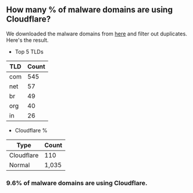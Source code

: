 ## How many % of malware domains are using Cloudflare?


We downloaded the malware domains from [here](https://urlhaus.abuse.ch) and filter out duplicates.
Here's the result.


[//]: # (start replacement)


- Top 5 TLDs

| TLD | Count |
| --- | --- |
| com | 545 |
| net | 57 |
| br | 49 |
| org | 40 |
| in | 26 |


- Cloudflare %

| Type | Count |
| --- | --- |
| Cloudflare | 110 |
| Normal | 1,035 |


### 9.6% of malware domains are using Cloudflare.